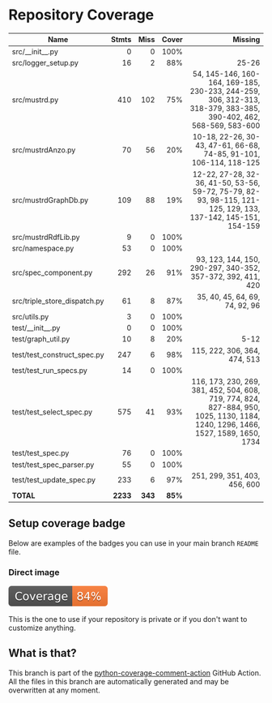 # Repository Coverage



| Name                           |    Stmts |     Miss |   Cover |   Missing |
|------------------------------- | -------: | -------: | ------: | --------: |
| src/\_\_init\_\_.py            |        0 |        0 |    100% |           |
| src/logger\_setup.py           |       16 |        2 |     88% |     25-26 |
| src/mustrd.py                  |      410 |      102 |     75% |54, 145-146, 160-164, 169-185, 230-233, 244-259, 306, 312-313, 318-379, 383-385, 390-402, 462, 568-569, 583-600 |
| src/mustrdAnzo.py              |       70 |       56 |     20% |10-18, 22-26, 30-43, 47-61, 66-68, 74-85, 91-101, 106-114, 118-125 |
| src/mustrdGraphDb.py           |      109 |       88 |     19% |12-22, 27-28, 32-36, 41-50, 53-56, 59-72, 75-79, 82-93, 98-115, 121-125, 129, 133, 137-142, 145-151, 154-159 |
| src/mustrdRdfLib.py            |        9 |        0 |    100% |           |
| src/namespace.py               |       53 |        0 |    100% |           |
| src/spec\_component.py         |      292 |       26 |     91% |93, 123, 144, 150, 290-297, 340-352, 357-372, 392, 411, 420 |
| src/triple\_store\_dispatch.py |       61 |        8 |     87% |35, 40, 45, 64, 69, 74, 92, 96 |
| src/utils.py                   |        3 |        0 |    100% |           |
| test/\_\_init\_\_.py           |        0 |        0 |    100% |           |
| test/graph\_util.py            |       10 |        8 |     20% |      5-12 |
| test/test\_construct\_spec.py  |      247 |        6 |     98% |115, 222, 306, 364, 474, 513 |
| test/test\_run\_specs.py       |       14 |        0 |    100% |           |
| test/test\_select\_spec.py     |      575 |       41 |     93% |116, 173, 230, 269, 381, 452, 504, 608, 719, 774, 824, 827-884, 950, 1025, 1130, 1184, 1240, 1296, 1466, 1527, 1589, 1650, 1734 |
| test/test\_spec.py             |       76 |        0 |    100% |           |
| test/test\_spec\_parser.py     |       55 |        0 |    100% |           |
| test/test\_update\_spec.py     |      233 |        6 |     97% |251, 299, 351, 403, 456, 600 |
|                      **TOTAL** | **2233** |  **343** | **85%** |           |


## Setup coverage badge

Below are examples of the badges you can use in your main branch `README` file.

### Direct image

[![Coverage badge](https://github.com/Semantic-partners/mustrd/raw/python-coverage-comment-action-data/badge.svg)](https://github.com/Semantic-partners/mustrd/tree/python-coverage-comment-action-data)

This is the one to use if your repository is private or if you don't want to customize anything.



## What is that?

This branch is part of the
[python-coverage-comment-action](https://github.com/marketplace/actions/python-coverage-comment)
GitHub Action. All the files in this branch are automatically generated and may be
overwritten at any moment.